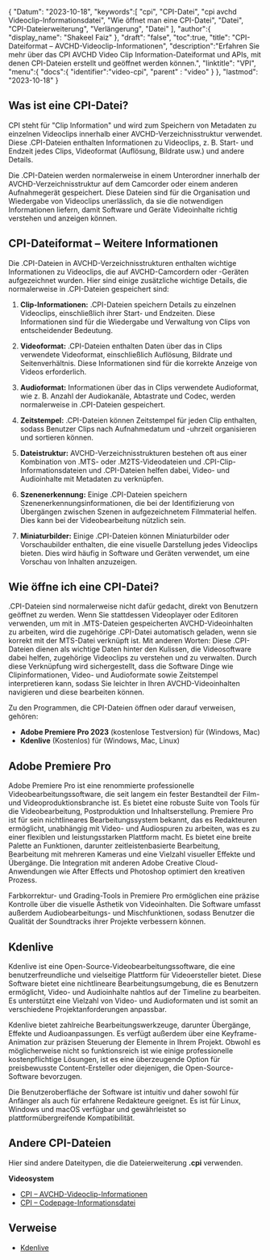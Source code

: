 {
"Datum": "2023-10-18",
   "keywords":[
"cpi",
"CPI-Datei",
"cpi avchd Videoclip-Informationsdatei",
"Wie öffnet man eine CPI-Datei",
"Datei",
"CPI-Dateierweiterung",
"Verlängerung",
"Datei"
],
   "author":{
"display_name": "Shakeel Faiz"
},
"draft": "false",
"toc":true,
"title": "CPI-Dateiformat – AVCHD-Videoclip-Informationen",
   "description":"Erfahren Sie mehr über das CPI AVCHD Video Clip Information-Dateiformat und APIs, mit denen CPI-Dateien erstellt und geöffnet werden können.",
"linktitle": "VPI",
   "menu":{
      "docs":{
         "identifier":"video-cpi",
"parent" : "video"
}
},
"lastmod": "2023-10-18"
}

## Was ist eine CPI-Datei?

CPI steht für "Clip Information" und wird zum Speichern von Metadaten zu einzelnen Videoclips innerhalb einer AVCHD-Verzeichnisstruktur verwendet. Diese .CPI-Dateien enthalten Informationen zu Videoclips, z. B. Start- und Endzeit jedes Clips, Videoformat (Auflösung, Bildrate usw.) und andere Details.

Die .CPI-Dateien werden normalerweise in einem Unterordner innerhalb der AVCHD-Verzeichnisstruktur auf dem Camcorder oder einem anderen Aufnahmegerät gespeichert. Diese Dateien sind für die Organisation und Wiedergabe von Videoclips unerlässlich, da sie die notwendigen Informationen liefern, damit Software und Geräte Videoinhalte richtig verstehen und anzeigen können.

## CPI-Dateiformat – Weitere Informationen

Die .CPI-Dateien in AVCHD-Verzeichnisstrukturen enthalten wichtige Informationen zu Videoclips, die auf AVCHD-Camcordern oder -Geräten aufgezeichnet wurden. Hier sind einige zusätzliche wichtige Details, die normalerweise in .CPI-Dateien gespeichert sind:

1. **Clip-Informationen:** .CPI-Dateien speichern Details zu einzelnen Videoclips, einschließlich ihrer Start- und Endzeiten. Diese Informationen sind für die Wiedergabe und Verwaltung von Clips von entscheidender Bedeutung.
    







2. **Videoformat:** .CPI-Dateien enthalten Daten über das in Clips verwendete Videoformat, einschließlich Auflösung, Bildrate und Seitenverhältnis. Diese Informationen sind für die korrekte Anzeige von Videos erforderlich.
    







3. **Audioformat:** Informationen über das in Clips verwendete Audioformat, wie z. B. Anzahl der Audiokanäle, Abtastrate und Codec, werden normalerweise in .CPI-Dateien gespeichert.
    







4. **Zeitstempel:** .CPI-Dateien können Zeitstempel für jeden Clip enthalten, sodass Benutzer Clips nach Aufnahmedatum und -uhrzeit organisieren und sortieren können.
    







5. **Dateistruktur:** AVCHD-Verzeichnisstrukturen bestehen oft aus einer Kombination von .MTS- oder .M2TS-Videodateien und .CPI-Clip-Informationsdateien und .CPI-Dateien helfen dabei, Video- und Audioinhalte mit Metadaten zu verknüpfen.
    







6. **Szenenerkennung:** Einige .CPI-Dateien speichern Szenenerkennungsinformationen, die bei der Identifizierung von Übergängen zwischen Szenen in aufgezeichnetem Filmmaterial helfen. Dies kann bei der Videobearbeitung nützlich sein.
    







7. **Miniaturbilder:** Einige .CPI-Dateien können Miniaturbilder oder Vorschaubilder enthalten, die eine visuelle Darstellung jedes Videoclips bieten. Dies wird häufig in Software und Geräten verwendet, um eine Vorschau von Inhalten anzuzeigen.
    







## Wie öffne ich eine CPI-Datei?

.CPI-Dateien sind normalerweise nicht dafür gedacht, direkt von Benutzern geöffnet zu werden. Wenn Sie stattdessen Videoplayer oder Editoren verwenden, um mit in .MTS-Dateien gespeicherten AVCHD-Videoinhalten zu arbeiten, wird die zugehörige .CPI-Datei automatisch geladen, wenn sie korrekt mit der MTS-Datei verknüpft ist. Mit anderen Worten: Diese .CPI-Dateien dienen als wichtige Daten hinter den Kulissen, die Videosoftware dabei helfen, zugehörige Videoclips zu verstehen und zu verwalten. Durch diese Verknüpfung wird sichergestellt, dass die Software Dinge wie Clipinformationen, Video- und Audioformate sowie Zeitstempel interpretieren kann, sodass Sie leichter in Ihren AVCHD-Videoinhalten navigieren und diese bearbeiten können.

Zu den Programmen, die CPI-Dateien öffnen oder darauf verweisen, gehören:

- **Adobe Premiere Pro 2023** (kostenlose Testversion) für (Windows, Mac)
- **Kdenlive** (Kostenlos) für (Windows, Mac, Linux)

## Adobe Premiere Pro

Adobe Premiere Pro ist eine renommierte professionelle Videobearbeitungssoftware, die seit langem ein fester Bestandteil der Film- und Videoproduktionsbranche ist. Es bietet eine robuste Suite von Tools für die Videobearbeitung, Postproduktion und Inhaltserstellung. Premiere Pro ist für sein nichtlineares Bearbeitungssystem bekannt, das es Redakteuren ermöglicht, unabhängig mit Video- und Audiospuren zu arbeiten, was es zu einer flexiblen und leistungsstarken Plattform macht. Es bietet eine breite Palette an Funktionen, darunter zeitleistenbasierte Bearbeitung, Bearbeitung mit mehreren Kameras und eine Vielzahl visueller Effekte und Übergänge. Die Integration mit anderen Adobe Creative Cloud-Anwendungen wie After Effects und Photoshop optimiert den kreativen Prozess.

Farbkorrektur- und Grading-Tools in Premiere Pro ermöglichen eine präzise Kontrolle über die visuelle Ästhetik von Videoinhalten. Die Software umfasst außerdem Audiobearbeitungs- und Mischfunktionen, sodass Benutzer die Qualität der Soundtracks ihrer Projekte verbessern können.

## Kdenlive

Kdenlive ist eine Open-Source-Videobearbeitungssoftware, die eine benutzerfreundliche und vielseitige Plattform für Videoersteller bietet. Diese Software bietet eine nichtlineare Bearbeitungsumgebung, die es Benutzern ermöglicht, Video- und Audioinhalte nahtlos auf der Timeline zu bearbeiten. Es unterstützt eine Vielzahl von Video- und Audioformaten und ist somit an verschiedene Projektanforderungen anpassbar.

Kdenlive bietet zahlreiche Bearbeitungswerkzeuge, darunter Übergänge, Effekte und Audioanpassungen. Es verfügt außerdem über eine Keyframe-Animation zur präzisen Steuerung der Elemente in Ihrem Projekt. Obwohl es möglicherweise nicht so funktionsreich ist wie einige professionelle kostenpflichtige Lösungen, ist es eine überzeugende Option für preisbewusste Content-Ersteller oder diejenigen, die Open-Source-Software bevorzugen.

Die Benutzeroberfläche der Software ist intuitiv und daher sowohl für Anfänger als auch für erfahrene Redakteure geeignet. Es ist für Linux, Windows und macOS verfügbar und gewährleistet so plattformübergreifende Kompatibilität.

## Andere CPI-Dateien

Hier sind andere Dateitypen, die die Dateierweiterung **.cpi** verwenden.

**Videosystem**
- [CPI – AVCHD-Videoclip-Informationen](/video/cpi/)
- [CPI – Codepage-Informationsdatei](/system/cpi/)

## Verweise
* [Kdenlive](https://en.wikipedia.org/wiki/Kdenlive)

